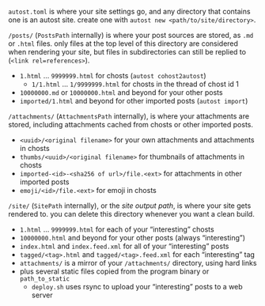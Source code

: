 <meta name="title" content="directory structure">
<meta name="published" content="2024-10-01T06:00Z">
<link rel="author" href="#" name="autost">
<meta name="author_display_name" content="autost">
<meta name="author_display_handle" content="autost.example">

`autost.toml` is where your site settings go, and any directory that contains one is an autost site. create one with `autost new <path/to/site/directory>`.

`/posts/` (`PostsPath` internally) is where your post sources are stored, as `.md` or `.html` files. only files at the top level of this directory are considered when rendering your site, but files in subdirectories can still be replied to (`<link rel=references>`).
- `1.html` … `9999999.html` for chosts (`autost cohost2autost`)
  - `1/1.html` … `1/9999999.html` for chosts in the thread of chost id 1
- `10000000.md` or `10000000.html` and beyond for your other posts
- `imported/1.html` and beyond for other imported posts (`autost import`)

`/attachments/` (`AttachmentsPath` internally), is where your attachments are stored, including attachments cached from chosts or other imported posts.
- `<uuid>/<original filename>` for your own attachments and attachments in chosts
- `thumbs/<uuid>/<original filename>` for thumbnails of attachments in chosts
- `imported-<id>-<sha256 of url>/file.<ext>` for attachments in other imported posts
- `emoji/<id>/file.<ext>` for emoji in chosts

`/site/` (`SitePath` internally), or the *site output path*, is where your site gets rendered to. you can delete this directory whenever you want a clean build.
- `1.html` … `9999999.html` for each of your “interesting” chosts
- `10000000.html` and beyond for your other posts (always “interesting”)
- `index.html` and `index.feed.xml` for all of your “interesting” posts
- `tagged/<tag>.html` and `tagged/<tag>.feed.xml` for each “interesting” tag
- `attachments/` is a mirror of your `/attachments/` directory, using hard links
- plus several static files copied from the program binary or `path_to_static`
  - `deploy.sh` uses rsync to upload your “interesting” posts to a web server
